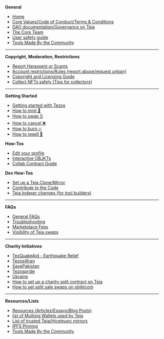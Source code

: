 **General**
* [Home](https://github.com/teia-community/teia-docs/wiki)
* [Core Values/Code of Conduct/Terms & Conditions](https://github.com/teia-community/teia-docs/wiki/Core-Values-Code-of-Conduct-Terms-and-Conditions)
* [DAO documentation/Governance on Teia](https://github.com/teia-community/teia-docs/wiki/Governance-on-Teia)
* [The Core Team](https://github.com/teia-community/teia-docs/wiki/Core-Team/)
* [User safety guide](https://github.com/teia-community/teia-docs/wiki/User-safety)
* [Tools Made By the Community](https://github.com/teia-community/teia-docs/wiki/Tools-made-by-the-community)
---
**Copyright, Moderation, Restrictions**
* [Report Harassent or Scams](https://docs.google.com/forms/d/e/1FAIpQLSeuBmNJjTiROSbHXXiQ5e-ia6fFywHKZ7Dj4-7sZtyltGY3yA/viewform)
* [Account restrictions/Rules (report abuse/request unban)](https://github.com/teia-community/teia-docs/wiki/Core-Values-Code-of-Conduct-Terms-and-Conditions#content-moderation)
* [Copyright and Licensing Guide](https://github.com/teia-community/teia-docs/wiki/Copyright-and-License-Guide)
* [Collect NFTs safely (Tips for collectors)](https://github.com/teia-community/teia-docs/wiki/Collecting-NFTs-safely)
---
**Getting Started**
* [Getting started with Tezos](https://github.com/teia-community/teia-docs/wiki/Getting-Started-with-Tezos)
* [How to mint 🌿](https://github.com/teia-community/teia-docs/wiki/How-to-mint-🌿)
* [How to swap 🔃](https://github.com/teia-community/teia-docs/wiki/How-to-swap-🔃)
* [How to cancel ❌](https://github.com/teia-community/teia-docs/wiki/How-to-cancel-❌)
* [How to burn 🔥](https://github.com/teia-community/teia-docs/wiki/How-to-burn-🔥)
* [How to resell 🏪](https://github.com/teia-community/teia-docs/wiki/How-to-resell-🏪)

**How-Tos**
* [Edit your profile](https://github.com/teia-community/teia-docs/wiki/Edit-your-profile)
* [Interactive OBJKTs](https://github.com/teia-community/teia-docs/wiki/Interactive-OBJKTs)
* [Collab Contract Guide](https://github.com/teia-community/teia-docs/wiki/Collab-contract-Guide)

**Dev How-Tos**
* [Set up a Teia Clone/Mirror](https://github.com/teia-community/teia-docs/wiki/How-to-set-up-a-Teia-Mirror)
* [Contribute to the Code](https://github.com/teia-community/teia-docs/wiki/Contribute-to-the-Teia-Code)
* [Teia Indexer changes (for tool builders)](https://github.com/teia-community/teia-docs/wiki/Indexer-changes-for-Teia)
---
**FAQs**
* [General FAQs](https://github.com/teia-community/teia-docs/wiki/General-FAQs)
* [Troubleshooting](https://github.com/teia-community/teia-docs/wiki/Troubleshooting)
* [Marketplace Fees](https://github.com/teia-community/teia-docs/wiki/Marketplace-Fees)
* [Visibility of Teia swaps](https://github.com/teia-community/teia-docs/wiki/Visibility-of-Teia-swaps)
---
**Charity Initiatives**
* [TezQuakeAid - Earthquake Relief](https://github.com/teia-community/teia-docs/wiki/TezQuakeAid)
* [Tezos4Iran](https://github.com/teia-community/teia-docs/wiki/Tezos-for-Iran)
* [SavePakistan](https://github.com/teia-community/teia-docs/wiki/Pakistan-Fundraiser)
* [Tezospride](https://github.com/teia-community/teia-docs/wiki/Tezospride)
* [Ukraine](https://github.com/teia-community/teia-docs/wiki/Ukranian-Fundraising)
* [How to set up a charity split contract on Teia](https://github.com/teia-community/teia-docs/wiki/Collab-contract-Guide#setting-up-a-contract-for-fundraisers)
* [How to set split sale swaps on objktcom](https://github.com/teia-community/teia-docs/wiki/Advanced-Splits-on-Objktcom-for-fundraisers)

---
**Resources/Lists**
* [Resources (Articles/Essays/Blog Posts)](https://github.com/teia-community/teia-docs/wiki/Resources-Articles-Essays-Blogposts)
* [list of Multisig Wallets used by Teia](https://github.com/teia-community/teia-docs/wiki/Teia-Multisig-wallets)
* [List of trusted Teia/Hicetnunc mirrors](https://github.com/teia-community/teia-docs/wiki/Mirror-List)
* [IPFS Pinning](https://github.com/teia-community/teia-docs/wiki/IPFS-pinning)
* [Tools Made By the Community](https://github.com/teia-community/teia-docs/wiki/Tools-made-by-the-community)




